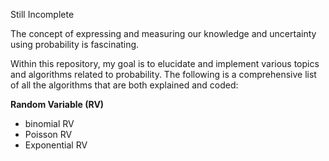 Still Incomplete


The concept of expressing and measuring our knowledge and uncertainty using probability is fascinating.

Within this repository, my goal is to elucidate and implement various topics and algorithms related to probability. The following is a comprehensive list of all the algorithms that are both explained and coded:

**Random Variable (RV)**
- binomial RV
- Poisson RV
- Exponential RV
  
